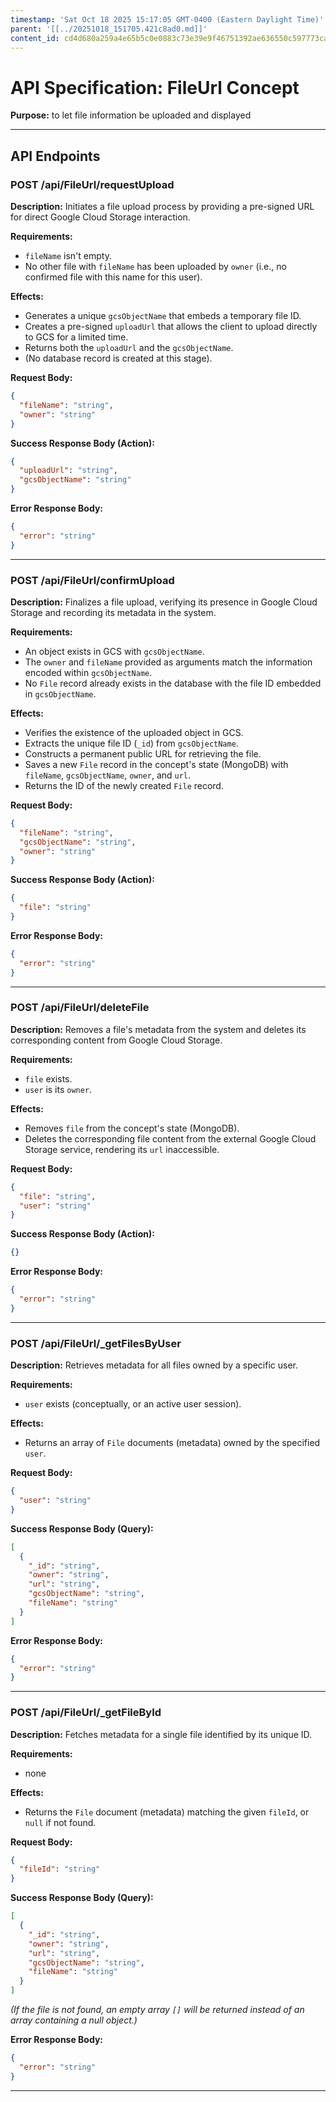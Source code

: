 ```yaml
---
timestamp: 'Sat Oct 18 2025 15:17:05 GMT-0400 (Eastern Daylight Time)'
parent: '[[../20251018_151705.421c8ad0.md]]'
content_id: cd4d680a259a4e65b5c0e0883c73e39e9f46751392ae636550c597773ca636cc
---
```


# API Specification: FileUrl Concept

**Purpose:** to let file information be uploaded and displayed

***

## API Endpoints

### POST /api/FileUrl/requestUpload

**Description:** Initiates a file upload process by providing a pre-signed URL for direct Google Cloud Storage interaction.

**Requirements:**

* `fileName` isn't empty.
* No other file with `fileName` has been uploaded by `owner` (i.e., no confirmed file with this name for this user).

**Effects:**

* Generates a unique `gcsObjectName` that embeds a temporary file ID.
* Creates a pre-signed `uploadUrl` that allows the client to upload directly to GCS for a limited time.
* Returns both the `uploadUrl` and the `gcsObjectName`.
* (No database record is created at this stage).

**Request Body:**

```json
{
  "fileName": "string",
  "owner": "string"
}
```

**Success Response Body (Action):**

```json
{
  "uploadUrl": "string",
  "gcsObjectName": "string"
}
```

**Error Response Body:**

```json
{
  "error": "string"
}
```

***

### POST /api/FileUrl/confirmUpload

**Description:** Finalizes a file upload, verifying its presence in Google Cloud Storage and recording its metadata in the system.

**Requirements:**

* An object exists in GCS with `gcsObjectName`.
* The `owner` and `fileName` provided as arguments match the information encoded within `gcsObjectName`.
* No `File` record already exists in the database with the file ID embedded in `gcsObjectName`.

**Effects:**

* Verifies the existence of the uploaded object in GCS.
* Extracts the unique file ID (`_id`) from `gcsObjectName`.
* Constructs a permanent public URL for retrieving the file.
* Saves a new `File` record in the concept's state (MongoDB) with `fileName`, `gcsObjectName`, `owner`, and `url`.
* Returns the ID of the newly created `File` record.

**Request Body:**

```json
{
  "fileName": "string",
  "gcsObjectName": "string",
  "owner": "string"
}
```

**Success Response Body (Action):**

```json
{
  "file": "string"
}
```

**Error Response Body:**

```json
{
  "error": "string"
}
```

***

### POST /api/FileUrl/deleteFile

**Description:** Removes a file's metadata from the system and deletes its corresponding content from Google Cloud Storage.

**Requirements:**

* `file` exists.
* `user` is its `owner`.

**Effects:**

* Removes `file` from the concept's state (MongoDB).
* Deletes the corresponding file content from the external Google Cloud Storage service, rendering its `url` inaccessible.

**Request Body:**

```json
{
  "file": "string",
  "user": "string"
}
```

**Success Response Body (Action):**

```json
{}
```

**Error Response Body:**

```json
{
  "error": "string"
}
```

***

### POST /api/FileUrl/\_getFilesByUser

**Description:** Retrieves metadata for all files owned by a specific user.

**Requirements:**

* `user` exists (conceptually, or an active user session).

**Effects:**

* Returns an array of `File` documents (metadata) owned by the specified `user`.

**Request Body:**

```json
{
  "user": "string"
}
```

**Success Response Body (Query):**

```json
[
  {
    "_id": "string",
    "owner": "string",
    "url": "string",
    "gcsObjectName": "string",
    "fileName": "string"
  }
]
```

**Error Response Body:**

```json
{
  "error": "string"
}
```

***

### POST /api/FileUrl/\_getFileById

**Description:** Fetches metadata for a single file identified by its unique ID.

**Requirements:**

* none

**Effects:**

* Returns the `File` document (metadata) matching the given `fileId`, or `null` if not found.

**Request Body:**

```json
{
  "fileId": "string"
}
```

**Success Response Body (Query):**

```json
[
  {
    "_id": "string",
    "owner": "string",
    "url": "string",
    "gcsObjectName": "string",
    "fileName": "string"
  }
]
```

*(If the file is not found, an empty array `[]` will be returned instead of an array containing a null object.)*

**Error Response Body:**

```json
{
  "error": "string"
}
```

***
